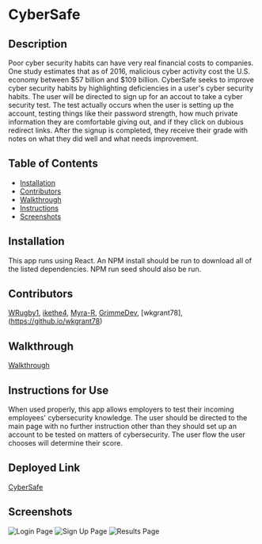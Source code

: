 # CyberSafe

  ## Description
Poor cyber security habits can have very real financial costs to companies.  One study estimates that as of 2016, malicious cyber activity cost the U.S. economy between $57 billion and $109 billion.  CyberSafe seeks to improve cyber security habits by highlighting deficiencies in a user's cyber security habits.  The user will be directed to sign up for an accout to take a cyber security test.  The test actually occurs when the user is setting up the account, testing things like their password strength, how much private information they are comfortable giving out, and if they click on dubious redirect links.  After the signup is completed, they receive their grade with notes on what they did well and what needs improvement.

  ## Table of Contents
  * [Installation](#installation)
  * [Contributors](#contributors)
  * [Walkthrough](#walkthrough)
  * [Instructions](#test)
  * [Screenshots](#screenshots)
  
  ## Installation
This app runs using React.  An NPM install should be run to download all of the listed dependencies.  NPM run seed should also be run.

  ## Contributors
  [WRugby1](https://github.com/WRugby1), [ikethe4](https://github.com/ikethe4), [Myra-R](https://github.com/Myra-R), [GrimmeDev](https://github.com/GrimmeDev), [wkgrant78], (https://github.io/wkgrant78)

  ## Walkthrough
  [Walkthrough](https://drive.google.com/file/d/1-XLUXmbp08P6HIrIvyluGvnfilod81O3/view)

  ## Instructions for Use
  When used properly, this app allows employers to test their incoming employees' cybersecurity knowledge.  The user should be directed to the main page with no further instruction other than they should set up an account to be tested on matters of cybersecurity.  The user flow the user chooses will determine their score.

  ## Deployed Link
  [CyberSafe](https://cybersafe1.herokuapp.com/)

  ## Screenshots
![Login Page](./client/public/screenshot2.png)
![Sign Up Page](./client/public/screenshot3.png)
![Results Page](./client/public/screenshot1.png)
  


